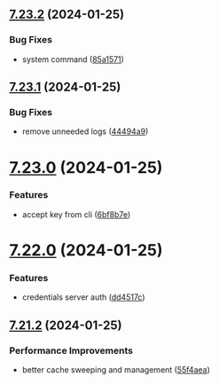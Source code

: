 ## [7.23.2](https://github.com/onesoft-sudo/sudobot/compare/v7.23.1...v7.23.2) (2024-01-25)


### Bug Fixes

* system command ([85a1571](https://github.com/onesoft-sudo/sudobot/commit/85a1571685f860879ff14871a5d042948ecf8a01))



## [7.23.1](https://github.com/onesoft-sudo/sudobot/compare/v7.23.0...v7.23.1) (2024-01-25)


### Bug Fixes

* remove unneeded logs ([44494a9](https://github.com/onesoft-sudo/sudobot/commit/44494a9f0c59011bebf8fb8945a0c2a72d9fec3d))



# [7.23.0](https://github.com/onesoft-sudo/sudobot/compare/v7.22.0...v7.23.0) (2024-01-25)


### Features

* accept key from cli ([6bf8b7e](https://github.com/onesoft-sudo/sudobot/commit/6bf8b7e7851b9fdcb092b1329caad22bd335f604))



# [7.22.0](https://github.com/onesoft-sudo/sudobot/compare/v7.21.2...v7.22.0) (2024-01-25)


### Features

* credentials server auth ([dd4517c](https://github.com/onesoft-sudo/sudobot/commit/dd4517c9645ee1b5b972872fa66919b94ded735c))



## [7.21.2](https://github.com/onesoft-sudo/sudobot/compare/v7.21.1...v7.21.2) (2024-01-25)


### Performance Improvements

* better cache sweeping and management ([55f4aea](https://github.com/onesoft-sudo/sudobot/commit/55f4aea0cf21154e05abad7d71003a190b05187c))



